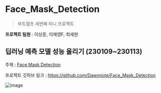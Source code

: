 # Face_Mask_Detection
> 부트캠프 세번째 미니 프로젝트

**프로젝트 팀원** : 이상훈, 이재영F, 최세현

## 딥러닝 예측 모델 성능 올리기 (230109~230113)

주제 : [Face Mask Detection](https://www.kaggle.com/datasets/andrewmvd/face-mask-detection?datasetId=667889&sortBy=voteCount
)
  
프로젝트 깃허브 링크 : https://github.com/Dawnnote/Face_Mask_Detection

![image](https://user-images.githubusercontent.com/106129152/211992348-8ff4bc01-3e51-48a3-81a4-2d9ee6d45a78.png)

